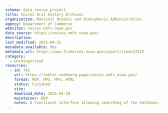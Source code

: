 ```yaml
---
schema: data_rescue_project 
title: Voices Oral History Archives
organization: National Oceanic and Atmospheric Administration
agency: Department of Commerce
websites: voices.nmfs.noaa.gov
data_source: https://voices.nmfs.noaa.gov/
description: 
last_modified: 2025-04-22
metadata_available: Yes
metadata_url: https://www.fisheries.noaa.gov/inport/item/27525
category:
  - Uncategorized
resources:
  - id: 781
    url: https://tables.codeberg.page/voices.nmfs.noaa.gov/
    format: PDF, MP3, MP4, HTML
    status: Finished
    size: 
    download_date: 2025-04-20
    maintainer: DRP
    notes: A functional interface allowing searching of the database, linking to archived copies of content on the WayBack Machine. A reduced version of the database was created by downloading and parsing the entire site. All necessary pages and files were archived on the WayBack Machine.
---
```

